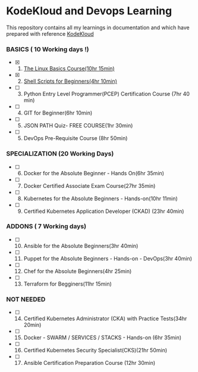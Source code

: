 <h1 align=["center"> KodeKloud and Devops Learning</h1>

This repository contains all my learnings in documentation and which have prepared with reference [KodeKloud](https://kodekloud.com/)

### BASICS  ( 10 Working days !)
- [x] 01. [The Linux Basics Course(10hr 15min)](./linux_basics/README.md)  <br />
- [x] 02. [Shell Scripts for Beginners(4hr 10min)](./shell_script/README.md)  <br />
- [ ] 03. Python Entry Level Programmer(PCEP) Certification Course (7hr 40 min)   <br />
- [ ] 04. GIT for Beginner(6hr 10min)  <br />
- [ ] 05. JSON PATH Quiz- FREE COURSE(1hr 30min)  <br />
- [ ] 05. DevOps Pre-Requisite Course (8hr 50min)  <br />

### SPECIALIZATION (20 Working Days)
- [ ] 06. Docker for the Absolute Beginner - Hands On(6hr 35min)  <br />
- [ ] 07. Docker Certified Associate Exam Course(27hr 35min)  <br />
- [ ] 08. Kubernetes for the Absolute Beginners - Hands-on(10hr 11min)  <br />
- [ ] 09. Certified Kubernetes Application Developer (CKAD) (23hr 40min)  <br />

### ADDONS ( 7 Working days)
- [ ] 10. Ansible for the Absolute Beginners(3hr 40min) <br />
- [ ] 11. Puppet for the Absolute Beginners - Hands-on - DevOps(3hr 40min)  <br />
- [ ] 12. Chef for the Absolute Beginners(4hr 25min)  <br />
- [ ] 13. Terraform for Begginers(11hr 15min)  <br />
 
### NOT NEEDED
- [ ] 14. Certified Kubernetes Administrator (CKA) with Practice Tests(34hr 20min)  <br />
- [ ] 15. Docker - SWARM / SERVICES / STACKS - Hands-on (6hr 35min)  <br />
- [ ] 16. Certified Kubernetes Security Specialist(CKS)(21hr 50min)  <br />
- [ ] 17. Ansible Certification Preparation Course (12hr 30min)  <br />
